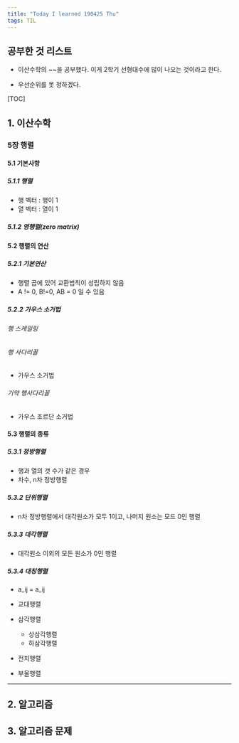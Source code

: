 ```yaml
---
title: "Today I learned 190425 Thu"
tags: TIL
---
```


## 공부한 것 리스트
- 이산수학의 ~~을 공부했다. 이게 2학기 선형대수에 많이 나오는 것이라고 한다.

- 우선순위를 못 정하겠다.

[TOC]

## 1. 이산수학

### 5장 행렬

#### 5.1 기본사항

##### 5.1.1 행렬
- 행 벡터 : 행이 1
- 열 벡터 : 열이 1

##### 5.1.2 영행렬(zero matrix)

####  5.2 행렬의 연산

##### 5.2.1 기본연산
- 행렬 곱에 있어 교환법칙이 성립하지 않음
- A != 0, B!=0, AB = 0 일 수 있음

##### 5.2.2 가우스 소거법

###### 행 스케일링

###### 행 사다리꼴
- 가우스 소거법

###### 기약 행사다리꼴
- 가우스 조르단 소거법

#### 5.3 행렬의 종류

##### 5.3.1 정방행렬
- 행과 열의 갯 수가 같은 경우
- 차수, n차 정방행렬

##### 5.3.2 단위행렬
- n차 정방행렬에서 대각원소가 모두 1이고, 나머지 원소는 모드 0인 행렬

##### 5.3.3 대각행렬
- 대각원소 이외의 모든 원소가 0인 행렬

##### 5.3.4 대칭행렬
- a_ij = a_ij

- 교대행렬
- 삼각행렬
	- 상삼각행렬
	- 하삼각행렬
- 전치행렬
- 부울행렬



- - -

## 2. 알고리즘
## 3. 알고리즘 문제
